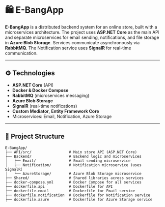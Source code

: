 # 🛍️ E-BangApp

**E-BangApp** is a distributed backend system for an online store, built with a microservices architecture. The project uses **ASP.NET Core** as the main API and separate microservices for email sending, notifications, and file storage in **Azure Blob Storage**. Services communicate asynchronously via **RabbitMQ**. The Notification service uses **SignalR** for real-time communication.

---

## ⚙️ Technologies

- **ASP.NET Core** (API)
- **Docker & Docker Compose**
- **RabbitMQ** (microservices messaging)
- **Azure Blob Storage**
- **SignalR** (real-time notifications)
- **Custom Mediator**, **Entity Framework Core**
- Microservices: Email, Notification, Azure Storage

---

## 📁 Project Structure

```text
E-BangApp/
├── API/src/                 # Main store API (ASP.NET Core)
├── Backend/                 # Backend logic and microservices
│   ├── Email/               # Email sending microservice
│   ├── Notification/        # Notification microservice (uses SignalR)
│   └── AzureStorage/        # Azure Blob Storage microservice
├── Shared/                  # Shared libraries across services
├── docker-compose.yml       # Docker Compose for all services
├── dockerfile.api           # Dockerfile for API
├── dockerfile.email         # Dockerfile for Email service
├── dockerfile.notification  # Dockerfile for Notification service
├── dockerfile.azure         # Dockerfile for Azure Storage service
